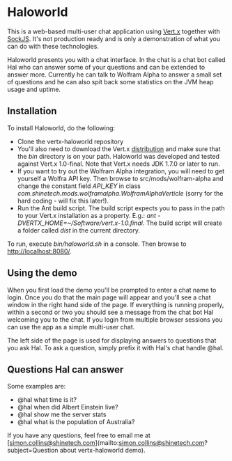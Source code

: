 Haloworld
===============

This is a web-based multi-user chat application using [Vert.x](http://vertx.io) together with
[SockJS](https://github.com/sockjs/sockjs-client).
It's not production ready and is only a demonstration of what you can do with these technologies.

Haloworld presents you with a chat interface. In the chat is a chat bot called Hal who can answer some of your questions
and can be extended to answer more. Currently he can talk to Wolfram Alpha to answer a small set of questions and he can
also spit back some statistics on the JVM heap usage and uptime.

Installation
---------------

To install Haloworld, do the following:

* Clone the vertx-haloworld repository
* You'll also need to download the Vert.x [distribution](http://vertx.io/downloads.html)
  and make sure that the _bin_ directory is on your path. Haloworld was developed and tested against Vert.x 1.0-final.
  Note that Vert.x needs JDK 1.7.0 or later to run.
* If you want to try out the Wolfram Alpha integration, you will need to get yourself a Wolfra API key. Then browse
  to src/mods/wolfram-alpha and change the constant field _API_KEY_ in class _com.shinetech.mods.wolframalpha.WolframAlphaVerticle_
  (sorry for the hard coding - will fix this later!).
* Run the Ant build script. The build script expects you to pass in the path to your Vert.x installation as a property. E.g.:
  _ant -DVERTX_HOME=~/Software/vert.x-1.0.final_. The build script will create a folder called _dist_ in the current directory.


To run, execute _bin/haloworld.sh_ in a console. Then browse to [http://localhost:8080/](http://localhost:8080/).

Using the demo
---------------

When you first load the demo you'll be prompted to enter a chat name to login. Once you do that the main page will
appear and you'll see a chat window in the right hand side of the page. If everything is running properly, within a
second or two you should see a message from the chat bot Hal welcoming you to the chat. If you login from multiple
browser sessions you can use the app as a simple multi-user chat.

The left side of the page is used for displaying answers to questions that you ask Hal. To ask a question, simply prefix
it with Hal's chat handle @hal.

Questions Hal can answer
------------------------

Some examples are:

* @hal what time is it?
* @hal when did Albert Einstein live?
* @hal show me the server stats
* @hal what is the population of Australia?

If you have any questions, feel free to email me at
[simon.collins@shinetech.com](mailto:simon.collins@shinetech.com?subject=Question about vertx-haloworld demo).
